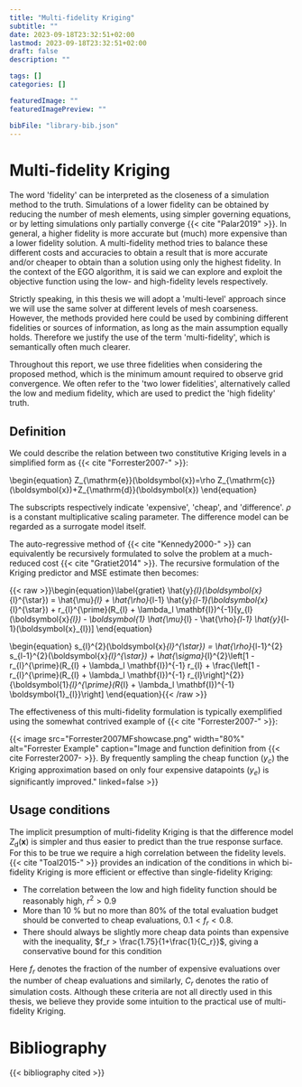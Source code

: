 ```yaml
---
title: "Multi-fidelity Kriging"
subtitle: ""
date: 2023-09-18T23:32:51+02:00
lastmod: 2023-09-18T23:32:51+02:00
draft: false
description: ""

tags: []
categories: []

featuredImage: ""
featuredImagePreview: ""

bibFile: "library-bib.json"
---
```


<!--more-->


# Multi-fidelity Kriging
The word 'fidelity' can be interpreted as the closeness of a simulation method to the truth. Simulations of a lower fidelity can be obtained by reducing the number of mesh elements, using simpler governing equations, or by letting simulations only partially converge {{< cite "Palar2019" >}}. In general, a higher fidelity is more accurate but (much) more expensive than a lower fidelity solution. A multi-fidelity method tries to balance these different costs and accuracies to obtain a result that is more accurate and/or cheaper to obtain than a solution using only the highest fidelity. In the context of the EGO algorithm, it is said we can explore and exploit the objective function using the low- and high-fidelity levels respectively.

Strictly speaking, in this thesis we will adopt a 'multi-level' approach since we will use the same solver at different levels of mesh coarseness. However, the methods provided here could be used by combining different fidelities or sources of information, as long as the main assumption equally holds. Therefore we justify the use of the term 'multi-fidelity', which is semantically often much clearer. 

Throughout this report, we use three fidelities when considering the proposed method, which is the minimum amount required to observe grid convergence. We often refer to the 'two lower fidelities', alternatively called the low and medium fidelity, which are used to predict the 'high fidelity' truth.

## Definition
We could describe the relation between two constitutive Kriging levels in a simplified form as {{< cite "Forrester2007-" >}}:

\begin{equation}
Z_{\mathrm{e}}(\boldsymbol{x})=\rho Z_{\mathrm{c}}(\boldsymbol{x})+Z_{\mathrm{d}}(\boldsymbol{x})
\end{equation}

The subscripts respectively indicate 'expensive', 'cheap', and 'difference'. $\rho$ is a constant multiplicative scaling parameter. The difference model can be regarded as a surrogate model itself.

The auto-regressive method of {{< cite "Kennedy2000-" >}} can equivalently be recursively formulated to solve the problem at a much-reduced cost {{< cite "Gratiet2014" >}}. The recursive formulation of the Kriging predictor and MSE estimate then becomes:
<!-- \label{gratiet} -->

{{< raw >}}\begin{equation}\label{gratiet}
\hat{y}_{l}(\boldsymbol{x}_{l}^{\star}) = \hat{\mu}_{l} + \hat{\rho}_{l-1} \hat{y}_{l-1}(\boldsymbol{x}_{l}^{\star}) + r_{l}^{\prime}(R_{l} + \lambda_l \mathbf{I})^{-1}[y_{l}(\boldsymbol{x}_{l}) - \boldsymbol{1} \hat{\mu}_{l} - \hat{\rho}_{l-1} \hat{y}_{l-1}(\boldsymbol{x}_{l})]
\end{equation}

\begin{equation}
s_{l}^{2}(\boldsymbol{x}_{l}^{\star}) = \hat{\rho}_{l-1}^{2} s_{l-1}^{2}(\boldsymbol{x}_{l}^{\star}) + \hat{\sigma}_{l}^{2}\left[1 - r_{l}^{\prime}(R_{l} + \lambda_l \mathbf{I})^{-1} r_{l} + \frac{\left[1 - r_{l}^{\prime}(R_{l} + \lambda_l \mathbf{I})^{-1} r_{l}\right]^{2}}{\boldsymbol{1}_{l}^{\prime}(R_{l} + \lambda_l \mathbf{I})^{-1} \boldsymbol{1}_{l}}\right]
\end{equation}{{< /raw >}}

The effectiveness of this multi-fidelity formulation is typically exemplified using the somewhat contrived example of {{< cite "Forrester2007-" >}}:

{{< image src="Forrester2007MFshowcase.png" width="80%" alt="Forrester Example" caption="Image and function definition from {{< cite Forrester2007- >}}. By frequently sampling the cheap function ($y_c$) the Kriging approximation based on only four expensive datapoints ($y_e$) is significantly improved." linked=false >}}


## Usage conditions
The implicit presumption of multi-fidelity Kriging is that the difference model $Z_{\mathrm{d}}(\boldsymbol{x})$ is simpler and thus easier to predict than the true response surface. For this to be true we require a high correlation between the fidelity levels. {{< cite "Toal2015-" >}} provides an indication of the conditions in which bi-fidelity Kriging is more efficient or effective than single-fidelity Kriging:

- The correlation between the low and high fidelity function should be reasonably high, $r^2 > 0.9$
- More than 10 \% but no more than 80\% of the total evaluation budget should
be converted to cheap evaluations, $0.1 < f_r < 0.8$. 
- There should always be slightly more cheap data points than expensive with the inequality, $f_r > \frac{1.75}{1+\frac{1}{C_r}}$, giving a conservative bound for this condition

Here $f_r$ denotes the fraction of the number of expensive evaluations over the number of cheap evaluations and similarly, $C_r$ denotes the ratio of simulation costs. Although these criteria are not all directly used in this thesis, we believe they provide some intuition to the practical use of multi-fidelity Kriging.

# Bibliography
{{< bibliography cited >}}
